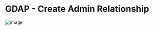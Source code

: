 # GDAP - Create Admin Relationship

![image](https://github.com/ExpoPS/CSP-Scripts/assets/45593412/6ea44a59-8ba9-4508-8eea-3bbc965282d5)